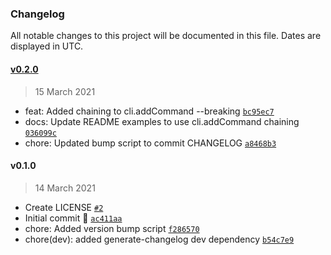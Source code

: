 ### Changelog

All notable changes to this project will be documented in this file. Dates are displayed in UTC.

#### [v0.2.0](https://github.com/thecodeah/quicli/compare/v0.1.0...v0.2.0)

> 15 March 2021

- feat: Added chaining to cli.addCommand --breaking [`bc95ec7`](https://github.com/thecodeah/quicli/commit/bc95ec789973eb1b573ab110022d133cb0c1fe87)
- docs: Update README examples to use cli.addCommand chaining [`036099c`](https://github.com/thecodeah/quicli/commit/036099cd4d86e65fb2647b2d6aa1a67b70d54dff)
- chore: Updated bump script to commit CHANGELOG [`a8468b3`](https://github.com/thecodeah/quicli/commit/a8468b31bdf76b26513154e907b16040b7574836)

#### v0.1.0

> 14 March 2021

- Create LICENSE [`#2`](https://github.com/thecodeah/quicli/pull/2)
- Initial commit 🚀 [`ac411aa`](https://github.com/thecodeah/quicli/commit/ac411aa8b6ae79fa674e389a2eb66f290dfaf47d)
- chore: Added version bump script [`f286570`](https://github.com/thecodeah/quicli/commit/f2865705a4c89423082214bf6376371e004c9dca)
- chore(dev): added generate-changelog dev dependency [`b54c7e9`](https://github.com/thecodeah/quicli/commit/b54c7e9bc83fc55923da1017b85b9254c1f9fbdf)
